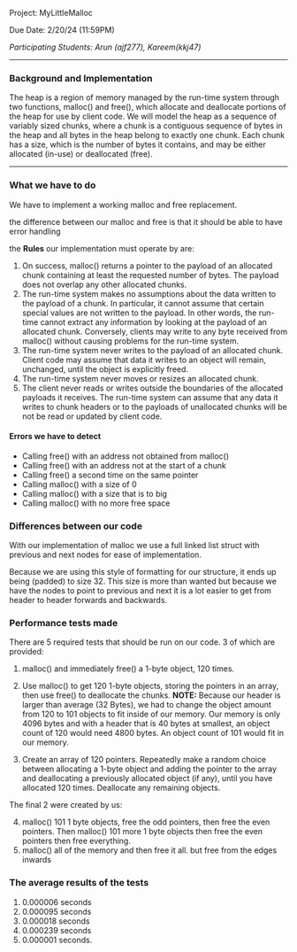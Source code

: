 Project: MyLittleMalloc

Due Date: 2/20/24 (11:59PM)

*Participating Students: Arun (ajf277), Kareem(kkj47)*

---
### Background and Implementation
The heap is a region of memory managed by the run-time system through two functions, malloc()
and free(), which allocate and deallocate portions of the heap for use by client code.
We will model the heap as a sequence of variably sized chunks, where a chunk is a contiguous
sequence of bytes in the heap and all bytes in the heap belong to exactly one chunk. Each chunk has
a size, which is the number of bytes it contains, and may be either allocated (in-use) or deallocated
(free).

---

### What we have to do
We have to implement a working malloc and free replacement.

the difference between our malloc and free is that it should be able to have error handling

the **Rules** our implementation must operate by are:
1. On success, malloc() returns a pointer to the payload of an allocated chunk containing at
least the requested number of bytes. The payload does not overlap any other allocated chunks.
2. The run-time system makes no assumptions about the data written to the payload of a chunk.
In particular, it cannot assume that certain special values are not written to the payload. In
other words, the run-time cannot extract any information by looking at the payload of an
allocated chunk. Conversely, clients may write to any byte received from malloc() without
causing problems for the run-time system.
3. The run-time system never writes to the payload of an allocated chunk. Client code may
assume that data it writes to an object will remain, unchanged, until the object is explicitly
freed.
4. The run-time system never moves or resizes an allocated chunk.
5. The client never reads or writes outside the boundaries of the allocated payloads it receives.
The run-time system can assume that any data it writes to chunk headers or to the payloads
of unallocated chunks will be not be read or updated by client code.

#### Errors we have to detect
- Calling free() with an address not obtained from malloc()
- Calling free() with an address not at the start of a chunk
- Calling free() a second time on the same pointer
- Calling malloc() with a size of 0
- Calling malloc() with a size that is to big
- Calling malloc() with no more free space


### Differences between our code
With our implementation of malloc we use a full linked list struct with previous and next nodes for ease of implementation.

Because we are using this style of formatting for our structure, it ends up being (padded) to size 32. This size is more than wanted but because we have the nodes to point to previous and next it is a lot easier to get from header to header forwards and backwards.


### Performance tests made
There are 5 required tests that should be run on our code. 3 of which are provided:
1. malloc() and immediately free() a 1-byte object, 120 times.
2. Use malloc() to get 120 1-byte objects, storing the pointers in an array, then use free() to
deallocate the chunks. **NOTE:** Because our header is larger than average (32 Bytes), we had to change the object amount from 120 to 101 objects to fit inside of our memory. Our memory is only 4096 bytes and with a header that is 40 bytes at smallest, an object count of 120 would need 4800 bytes. An object count of 101 would fit in our memory.

3. Create an array of 120 pointers. Repeatedly make a random choice between allocating a 1-byte
object and adding the pointer to the array and deallocating a previously allocated object (if any), until you have allocated 120 times. Deallocate any remaining objects.

The final 2 were created by us:

4. malloc() 101 1 byte objects, free the odd pointers, then free the even pointers. Then malloc() 101 more 1 byte objects then free the even pointers then free everything.
5. malloc() all of the memory and then free it all. but free from the edges inwards

### The average results of the tests

1. 0.000006 seconds
2. 0.000095 seconds
3. 0.000018 seconds
4. 0.000239 seconds
5. 0.000001 seconds.



